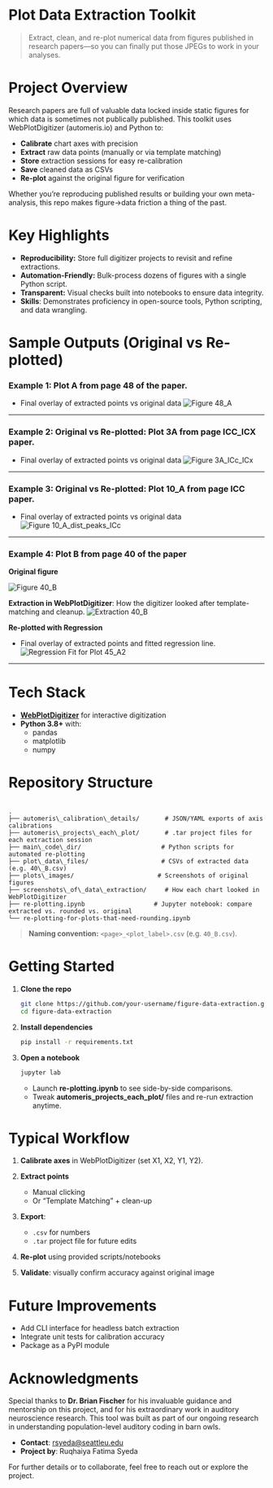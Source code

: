 # Plot Data Extraction Toolkit

> Extract, clean, and re-plot numerical data from figures published in research papers—so you can finally put those JPEGs to work in your analyses.

# Project Overview

Research papers are full of valuable data locked inside static figures for which data is sometimes not publically published. This toolkit uses WebPlotDigitizer (automeris.io) and Python to:

- **Calibrate** chart axes with precision
- **Extract** raw data points (manually or via template matching)
- **Store** extraction sessions for easy re-calibration
- **Save** cleaned data as CSVs
- **Re-plot** against the original figure for verification

Whether you’re reproducing published results or building your own meta-analysis, this repo makes figure→data friction a thing of the past.

# Key Highlights

* **Reproducibility:** Store full digitizer projects to revisit and refine extractions.
* **Automation-Friendly:** Bulk-process dozens of figures with a single Python script.
* **Transparent:** Visual checks built into notebooks to ensure data integrity.
* **Skills**: Demonstrates proficiency in open-source tools, Python scripting, and data wrangling.

# Sample Outputs (Original vs Re-plotted) 

### Example 1: Plot A from page 48 of the paper. 
* Final overlay of extracted points vs original data
![Figure 48_A](replotted_figures/48_A_replotted.png)  

---

### Example 2: Original vs Re-plotted: Plot 3A from page ICC_ICX paper. 
* Final overlay of extracted points vs original data
![Figure 3A_ICc_ICx](replotted_figures_paper_2/3A_ICc_ICx.png)  

---

### Example 3: Original vs Re-plotted: Plot 10_A from page ICC paper. 
* Final overlay of extracted points vs original data
![Figure 10_A_dist_peaks_ICc](replotted_figures_paper_3/10_A_dist_peaks_ICc.png)  

---


### Example 4: Plot B from page 40 of the paper

**Original figure**

![Figure 40_B](plot_images/40_B.png) 

**Extraction in WebPlotDigitizer**: How the digitizer looked after template-matching and cleanup.
![Extraction 40_B](screenshots_of_data_extraction/40_B.png)  

**Re-plotted with Regression**
* Final overlay of extracted points and fitted regression line.
![Regression Fit for Plot 45_A2](replotted_figures_rounded_4_5mm_with_regression_lines/40_B_regression.png)  

---

# Tech Stack

- **[WebPlotDigitizer](http://automeris.io/WebPlotDigitizer/)** for interactive digitization  
- **Python 3.8+** with:
  - pandas  
  - matplotlib  
  - numpy  

# Repository Structure

```

.
├── automeris\_calibration\_details/       # JSON/YAML exports of axis calibrations
├── automeris\_projects\_each\_plot/       # .tar project files for each extraction session
├── main\_code\_dir/                      # Python scripts for automated re-plotting
├── plot\_data\_files/                    # CSVs of extracted data (e.g. 40\_B.csv)
├── plots\_images/                       # Screenshots of original figures
├── screenshots\_of\_data\_extraction/     # How each chart looked in WebPlotDigitizer
├── re-plotting.ipynb                   # Jupyter notebook: compare extracted vs. rounded vs. original
└── re-plotting-for-plots-that-need-rounding.ipynb

````

> **Naming convention:** `<page>_<plot_label>.csv` (e.g. `40_B.csv`).

# Getting Started

1. **Clone the repo**

   ```bash
   git clone https://github.com/your-username/figure-data-extraction.git
   cd figure-data-extraction


2. **Install dependencies**

   ```bash
   pip install -r requirements.txt
   ```

3. **Open a notebook**

   ```bash
   jupyter lab
   ```

   * Launch **re-plotting.ipynb** to see side-by-side comparisons.
   * Tweak **automeris\_projects\_each\_plot/** files and re-run extraction anytime.

# Typical Workflow

1. **Calibrate axes** in WebPlotDigitizer (set X1, X2, Y1, Y2).
2. **Extract points**

   * Manual clicking
   * Or “Template Matching” + clean-up
3. **Export**:

   * `.csv` for numbers
   * `.tar` project file for future edits
4. **Re-plot** using provided scripts/notebooks
5. **Validate**: visually confirm accuracy against original image

# Future Improvements

* Add CLI interface for headless batch extraction
* Integrate unit tests for calibration accuracy
* Package as a PyPI module

# Acknowledgments

Special thanks to **Dr. Brian Fischer** for his invaluable guidance and mentorship on this project, and for his extraordinary work in auditory neuroscience research. This tool was built as part of our ongoing research in understanding population-level auditory coding in barn owls.

* **Contact**: rsyeda@seattleu.edu
* **Project by**: Ruqhaiya Fatima Syeda

For further details or to collaborate, feel free to reach out or explore the project. 

